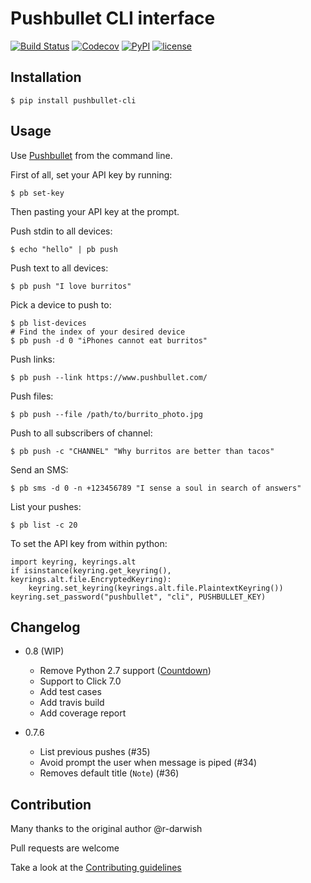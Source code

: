 Pushbullet CLI interface
========================

[![Build Status](https://travis-ci.com/GustavoKatel/pushbullet-cli.svg?branch=master)](https://travis-ci.com/GustavoKatel/pushbullet-cli)
[![Codecov](https://img.shields.io/codecov/c/github/GustavoKatel/pushbullet-cli.svg)](https://codecov.io/gh/GustavoKatel/pushbullet-cli)
[![PyPI](https://img.shields.io/pypi/v/pushbullet-cli.svg)](https://pypi.python.org/pypi/pushbullet-cli)
[![license](https://img.shields.io/github/license/GustavoKatel/pushbullet-cli.svg)]()

## Installation

    $ pip install pushbullet-cli

## Usage

Use [Pushbullet](https://www.pushbullet.com/) from the command line.

First of all, set your API key by running:

    $ pb set-key

Then pasting your API key at the prompt.

Push stdin to all devices:

    $ echo "hello" | pb push

Push text to all devices:

    $ pb push "I love burritos"

Pick a device to push to:

    $ pb list-devices
    # Find the index of your desired device
    $ pb push -d 0 "iPhones cannot eat burritos"

Push links:

    $ pb push --link https://www.pushbullet.com/

Push files:

    $ pb push --file /path/to/burrito_photo.jpg

Push to all subscribers of channel:

    $ pb push -c "CHANNEL" "Why burritos are better than tacos"

Send an SMS:

    $ pb sms -d 0 -n +123456789 "I sense a soul in search of answers"

List your pushes:

    $ pb list -c 20

To set the API key from within python:

    import keyring, keyrings.alt
    if isinstance(keyring.get_keyring(), keyrings.alt.file.EncryptedKeyring):
        keyring.set_keyring(keyrings.alt.file.PlaintextKeyring())
    keyring.set_password("pushbullet", "cli", PUSHBULLET_KEY)


## Changelog

- 0.8 (WIP)
  - Remove Python 2.7 support ([Countdown](https://pythonclock.org/))
  - Support to Click 7.0
  - Add test cases
  - Add travis build
  - Add coverage report

- 0.7.6
  - List previous pushes (#35)
  - Avoid prompt the user when message is piped (#34)
  - Removes default title (`Note`) (#36)

## Contribution

Many thanks to the original author @r-darwish

Pull requests are welcome

Take a look at the [Contributing guidelines](https://github.com/GustavoKatel/pushbullet-cli/blob/master/CONTRIBUTING.rst)
